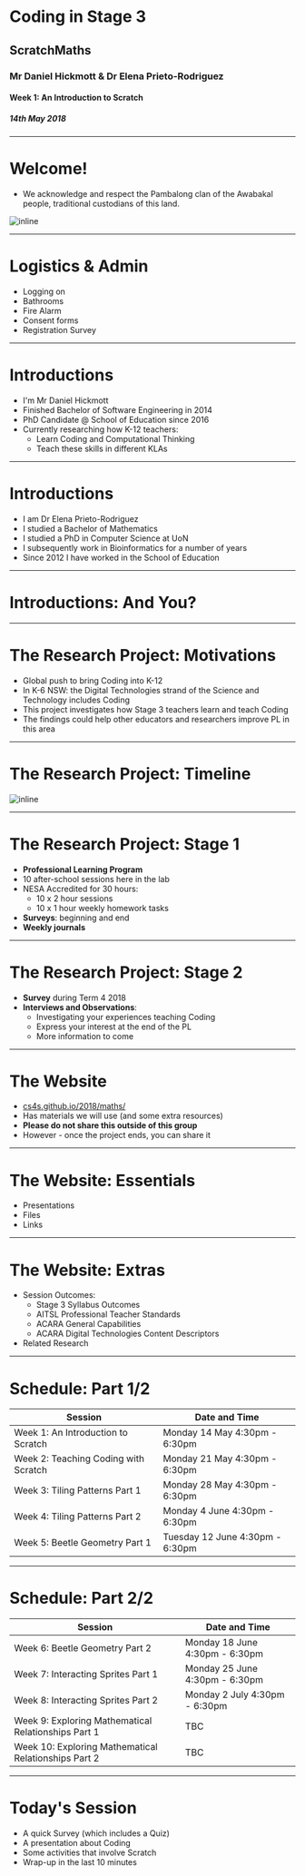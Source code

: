 # Coding in Stage 3

## ScratchMaths

### Mr Daniel Hickmott & Dr Elena Prieto-Rodriguez

#### Week 1: An Introduction to Scratch

##### 14th May 2018

---

# Welcome!

- We acknowledge and respect the Pambalong clan of the Awabakal people, traditional custodians of this land.

![inline](https://cs4s.github.io/2018/common/presentations/intro_to_research/this_land.png)

---

# Logistics & Admin

- Logging on
- Bathrooms
- Fire Alarm
- Consent forms
- Registration Survey

---

# Introductions

- I'm Mr Daniel Hickmott
- Finished Bachelor of Software Engineering in 2014
- PhD Candidate @ School of Education since 2016
- Currently researching how K-12 teachers:
	- Learn Coding and Computational Thinking
	- Teach these skills in different KLAs

---

# Introductions

- I am Dr Elena Prieto-Rodriguez
- I studied a Bachelor of Mathematics
- I studied a PhD in Computer Science at UoN
- I subsequently work in Bioinformatics for a number of years
- Since 2012 I have worked in the School of Education

---

# Introductions: **And You?**

---

# The Research Project: Motivations

- Global push to bring Coding into K-12
- In K-6 NSW: the Digital Technologies strand of the Science and Technology includes Coding
- This project investigates how Stage 3 teachers learn and teach Coding
- The findings could help other educators and researchers improve PL in this area

---

# The Research Project: Timeline

![inline](https://cs4s.github.io/2018/common/presentations/intro_to_research/timeline.png)

---

# The Research Project: Stage 1

- **Professional Learning Program**
- 10 after-school sessions here in the lab
- NESA Accredited for 30 hours:
	- 10 x 2 hour sessions
	- 10 x 1 hour weekly homework tasks 
- **Surveys**: beginning and end
- **Weekly journals**

---

# The Research Project: Stage 2

- **Survey** during Term 4 2018
- **Interviews and Observations**:
	- Investigating your experiences teaching Coding 
	- Express your interest at the end of the PL
	- More information to come

---

# The Website

- [cs4s.github.io/2018/maths/](cs4s.github.io/2018/maths/)
- Has materials we will use (and some extra resources)
- **Please do not share this outside of this group**
- However - once the project ends, you can share it

---

# The Website: Essentials

- Presentations
- Files
- Links

---

# The Website: Extras

- Session Outcomes:
	- Stage 3 Syllabus Outcomes
	- AITSL Professional Teacher Standards
	- ACARA General Capabilities
	- ACARA Digital Technologies Content Descriptors 
- Related Research

---

# Schedule: Part 1/2

Session                               |  Date and Time
---------------------------------------|-----------------------------------
Week 1: An Introduction to Scratch     |  Monday 14 May 4:30pm - 6:30pm
Week 2: Teaching Coding with Scratch   |  Monday 21 May 4:30pm - 6:30pm
Week 3: Tiling Patterns Part 1         |  Monday 28 May 4:30pm - 6:30pm
Week 4: Tiling Patterns Part 2         |  Monday 4 June 4:30pm - 6:30pm
Week 5: Beetle Geometry Part 1         |  Tuesday 12 June 4:30pm - 6:30pm


---

# Schedule: Part 2/2

Session                                              |  Date and Time
------------------------------------------------------|----------------------------------
Week 6: Beetle Geometry Part 2                        |  Monday 18 June 4:30pm - 6:30pm
Week 7: Interacting Sprites Part 1                    |  Monday 25 June 4:30pm - 6:30pm
Week 8: Interacting Sprites Part 2                    |  Monday 2 July 4:30pm - 6:30pm
Week 9: Exploring Mathematical Relationships Part 1   |  TBC
Week 10: Exploring Mathematical Relationships Part 2  |  TBC


---

# Today's Session

- A quick Survey (which includes a Quiz)
- A presentation about Coding
- Some activities that involve Scratch
- Wrap-up in the last 10 minutes









